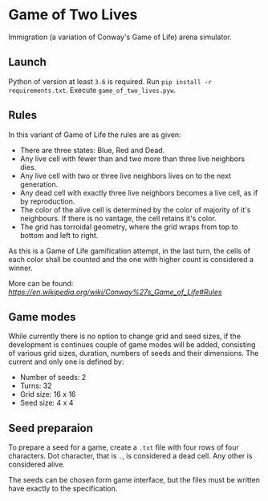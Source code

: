 # Game of Two Lives
Immigration (a variation of Conway's Game of Life) arena simulator.

## Launch
Python of version at least `3.6` is required. Run `pip install -r requirements.txt`. Execute `game_of_two_lives.pyw`.

## Rules
In this variant of Game of Life the rules are as given:
* There are three states: Blue, Red and Dead.
* Any live cell with fewer than and two more than three live neighbors dies.
* Any live cell with two or three live neighbors lives on to the next generation.
* Any dead cell with exactly three live neighbors becomes a live cell, as if by reproduction.
* The color of the alive cell is determined by the color of majority of it's neighbours. If there is no vantage, the cell retains it's color.
* The grid has torroidal geometry, where the grid wraps from top to bottom and left to right.

As this is a Game of Life gamification attempt, in the last turn, the cells of each color shall be counted and the one with higher count is considered a winner.

More can be found:
*https://en.wikipedia.org/wiki/Conway%27s_Game_of_Life#Rules*

## Game modes
While currently there is no option to change grid and seed sizes, if the development is continues couple of game modes will be added, consisting of various grid sizes, duration, numbers of seeds and their dimensions. The current and only one is defined by:
 * Number of seeds: 2
 * Turns: 32
 * Grid size: 16 x 16 
 * Seed size: 4 x 4
 
## Seed preparaion
To prepare a seed for a game, create a `.txt` file with four rows of four characters. Dot character, that is  `.`, is considered a dead cell. Any other is considered alive. 

The seeds can be chosen form game interface, but the files must be written have exactly to the specification.
